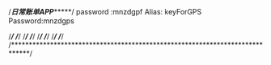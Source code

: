 /*******************************日常账单APP************************************/
password :mnzdgpf
Alias: keyForGPS
Password:mnzdgps




/*****************************************************************************/
/*****************************************************************************/
/*****************************************************************************/
/*****************************************************************************/
/*****************************************************************************/
/*****************************************************************************/
/*****************************************************************************/
/*****************************************************************************/
/*****************************************************************************/
